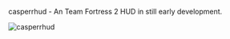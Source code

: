 
casperrhud - An Team Fortress 2 HUD in still early development.

![casperrhud](imgur.com/e0f542b5-3d1f-4c9f-be83-7f75d62046b6)

